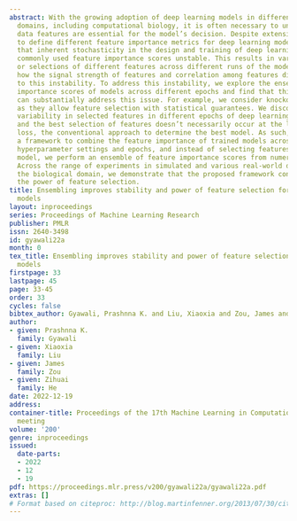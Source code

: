 ```yaml
---
abstract: With the growing adoption of deep learning models in different real-world
  domains, including computational biology, it is often necessary to understand which
  data features are essential for the model’s decision. Despite extensive recent efforts
  to define different feature importance metrics for deep learning models, we identified
  that inherent stochasticity in the design and training of deep learning models makes
  commonly used feature importance scores unstable. This results in varied explanations
  or selections of different features across different runs of the model. We demonstrate
  how the signal strength of features and correlation among features directly contribute
  to this instability. To address this instability, we explore the ensembling of feature
  importance scores of models across different epochs and find that this simple approach
  can substantially address this issue. For example, we consider knockoff inference
  as they allow feature selection with statistical guarantees. We discover considerable
  variability in selected features in different epochs of deep learning training,
  and the best selection of features doesn’t necessarily occur at the lowest validation
  loss, the conventional approach to determine the best model. As such, we present
  a framework to combine the feature importance of trained models across different
  hyperparameter settings and epochs, and instead of selecting features from one best
  model, we perform an ensemble of feature importance scores from numerous good models.
  Across the range of experiments in simulated and various real-world datasets from
  the biological domain, we demonstrate that the proposed framework consistently improves
  the power of feature selection.
title: Ensembling improves stability and power of feature selection for deep learning
  models
layout: inproceedings
series: Proceedings of Machine Learning Research
publisher: PMLR
issn: 2640-3498
id: gyawali22a
month: 0
tex_title: Ensembling improves stability and power of feature selection for deep learning
  models
firstpage: 33
lastpage: 45
page: 33-45
order: 33
cycles: false
bibtex_author: Gyawali, Prashnna K. and Liu, Xiaoxia and Zou, James and He, Zihuai
author:
- given: Prashnna K.
  family: Gyawali
- given: Xiaoxia
  family: Liu
- given: James
  family: Zou
- given: Zihuai
  family: He
date: 2022-12-19
address:
container-title: Proceedings of the 17th Machine Learning in Computational Biology
  meeting
volume: '200'
genre: inproceedings
issued:
  date-parts:
  - 2022
  - 12
  - 19
pdf: https://proceedings.mlr.press/v200/gyawali22a/gyawali22a.pdf
extras: []
# Format based on citeproc: http://blog.martinfenner.org/2013/07/30/citeproc-yaml-for-bibliographies/
---
```

